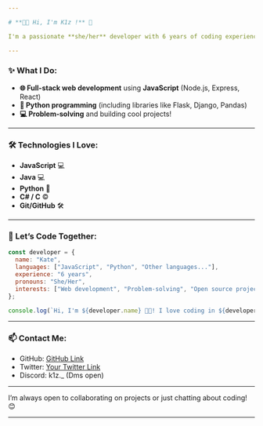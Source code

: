 ```yaml
---

# **👩‍💻 Hi, I'm K1z !** 🌟

I'm a passionate **she/her** developer with 6 years of coding experience. I specialize in **JavaScript** and **Python**, but I'm also comfortable with other languages. 🚀

---
```


### **✨ What I Do:**
- **🌐 Full-stack web development** using **JavaScript** (Node.js, Express, React)  
- **🐍 Python programming** (including libraries like Flask, Django, Pandas)  
- **💻 Problem-solving** and building cool projects!  

---

### **🛠️ Technologies I Love:**

- **JavaScript** 💻
- **Java** 💻
- **Python** 🐍
- **C# / C** ©️  
- **Git/GitHub** 🛠️  
---

### **💬 Let’s Code Together:**

```javascript
const developer = {
  name: "Kate",
  languages: ["JavaScript", "Python", "Other languages..."],
  experience: "6 years",
  pronouns: "She/Her",
  interests: ["Web development", "Problem-solving", "Open source projects"],
};

console.log(`Hi, I'm ${developer.name} 👩‍💻! I love coding in ${developer.languages.join(", ")}`);
```

---

### **📫 Contact Me:**

- GitHub: [GitHub Link](https://github.com/k1z-Team) 
- Twitter: [Your Twitter Link](https://x.com/K1zTeam)  
- Discord: k1z._ (Dms open)

---

I’m always open to collaborating on projects or just chatting about coding! 😊

---
